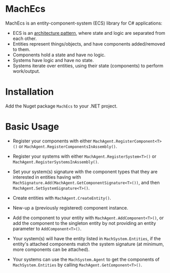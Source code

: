 ﻿# MachEcs
MachEcs is an entity-component-system (ECS) library for C# applications:
* ECS is an [architecture pattern](https://www.guru99.com/entity-component-system.html), where state and logic are separated from each other.
* Entities represent things/objects, and have components added/removed to them.
* Components hold a state and have no logic.
* Systems have logic and have no state.
* Systems iterate over entities, using their state (components) to perform work/output.

# Installation
Add the Nuget package ```MachEcs``` to your .NET project.

# Basic Usage
* Register your components with either ```MachAgent.RegisterComponent<T>()``` or ```MachAgent.RegisterComponentsInAssembly()```.
* Register your systems with either ```MachAgent.RegisterSystem<T>()``` or ```MachAgent.RegisterSystemsInAssembly()```.

* Set your system(s) signature with the component types that they are interested in entities having with ```MachSignature.Add(MachAgent.GetComponentSignature<T>())```, and then ```MachAgent.SetSystemSignature<T>()```.

* Create entities with ```MachAgent.CreateEntity()```.
* New-up a (previously registered) component instance.
* Add the component to your entity with ```MachAgent.AddComponent<T>()```, or add the component to the singleton entity by not providing an entity parameter to ```AddComponent<T>()```.

* Your system(s) will have the entity listed in ```MachSystem.Entities```, if the entity's attached components match the system signature (at minimum, more components can be attached).
* Your systems can use the ```MachSystem.Agent``` to get the components of ```MachSystem.Entities``` by calling ```MachAgent.GetComponent<T>()```.